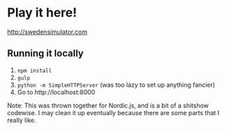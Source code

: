 # Play it here!
http://swedensimulator.com

## Running it locally
1. `npm install`
2. `gulp`
3. `python -m SimpleHTTPServer` (was too lazy to set up anything fancier)
3. Go to http://localhost:8000


Note: This was thrown together for Nordic.js, and is a bit of a shitshow codewise. I may clean it up eventually because there are some parts that I really like.
